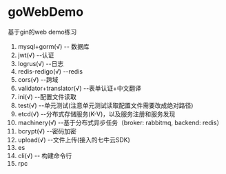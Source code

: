 # goWebDemo
基于gin的web demo练习

1. mysql+gorm(√) -- 数据库
2. jwt(√) --认证
3. logrus(√) --日志
4. redis-redigo(√) --redis
5. cors(√) --跨域
6. validator+translator(√) --表单认证+中文翻译
7. ini(√) --配置文件读取
8. test(√) --单元测试(注意单元测试读取配置文件需要改成绝对路径) 
9. etcd(√) --分布式存储服务(K-V)，以及服务注册和服务发现
10. machinery(√) --基于分布式异步任务（broker: rabbitmq, backend: redis）
11. bcrypt(√) --密码加密
12. upload(√) --文件上传(接入的七牛云SDK)
13. es
14. cli(√) -- 构建命令行
15. rpc
